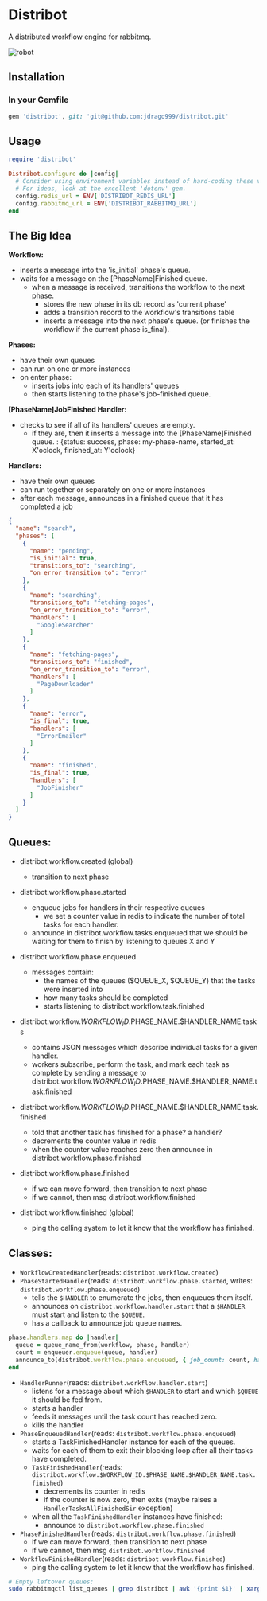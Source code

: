 
# Distribot

A distributed workflow engine for rabbitmq.

![robot](https://cdn2.iconfinder.com/data/icons/windows-8-metro-style/512/robot.png)

## Installation

### In your Gemfile

```ruby
gem 'distribot', git: 'git@github.com:jdrago999/distribot.git'
```

## Usage

```ruby
require 'distribot'

Distribot.configure do |config|
  # Consider using environment variables instead of hard-coding these values.
  # For ideas, look at the excellent 'dotenv' gem.
  config.redis_url = ENV['DISTRIBOT_REDIS_URL']
  config.rabbitmq_url = ENV['DISTRIBOT_RABBITMQ_URL']
end
```

## The Big Idea

**Workflow:**
  * inserts a message into the 'is_initial' phase's queue.
  * waits for a message on the [PhaseName]Finished queue.
    * when a message is received, transitions the workflow to the next phase.
      * stores the new phase in its db record as 'current phase'
      * adds a transition record to the workflow's transitions table
      * inserts a message into the next phase's queue. (or finishes the workflow if the current phase is_final).

**Phases:**
  * have their own queues
  * can run on one or more instances
  * on enter phase:
    * inserts jobs into each of its handlers' queues
    * then starts listening to the phase's job-finished queue.

**[PhaseName]JobFinished Handler:**
  * checks to see if all of its handlers' queues are empty.
    * if they are, then it inserts a message into the [PhaseName]Finished queue.
      : {status: success, phase: my-phase-name, started_at: X'oclock, finished_at: Y'oclock}

**Handlers:**
  * have their own queues
  * can run together or separately on one or more instances
  * after each message, announces in a finished queue that it has completed a job

```json
{
  "name": "search",
  "phases": [
    {
      "name": "pending",
      "is_initial": true,
      "transitions_to": "searching",
      "on_error_transition_to": "error"
    },
    {
      "name": "searching",
      "transitions_to": "fetching-pages",
      "on_error_transition_to": "error",
      "handlers": [
        "GoogleSearcher"
      ]
    },
    {
      "name": "fetching-pages",
      "transitions_to": "finished",
      "on_error_transition_to": "error",
      "handlers": [
        "PageDownloader"
      ]
    },
    {
      "name": "error",
      "is_final": true,
      "handlers": [
        "ErrorEmailer"
      ]
    },
    {
      "name": "finished",
      "is_final": true,
      "handlers": [
        "JobFinisher"
      ]
    }
  ]
}
```


## Queues:

  * distribot.workflow.created (global)
    * transition to next phase

  * distribot.workflow.phase.started
    * enqueue jobs for handlers in their respective queues
      * we set a counter value in redis to indicate the number of total tasks for each handler.
    * announce in distribot.workflow.tasks.enqueued that we should be waiting for them to finish by listening to queues X and Y

  * distribot.workflow.phase.enqueued
    * messages contain:
      * the names of the queues ($QUEUE_X, $QUEUE_Y) that the tasks were inserted into
      * how many tasks should be completed
      * starts listening to distribot.workflow.task.finished

  * distribot.workflow.$WORKFLOW_ID.$PHASE_NAME.$HANDLER_NAME.tasks
    * contains JSON messages which describe individual tasks for a given handler.
    * workers subscribe, perform the task, and mark each task as complete by sending a message to distribot.workflow.$WORKFLOW_ID.$PHASE_NAME.$HANDLER_NAME.task.finished

  * distribot.workflow.$WORKFLOW_ID.$PHASE_NAME.$HANDLER_NAME.task.finished
    * told that another task has finished for a phase? a handler?
    * decrements the counter value in redis
    * when the counter value reaches zero then announce in distribot.workflow.phase.finished

  * distribot.workflow.phase.finished
    * if we can move forward, then transition to next phase
    * if we cannot, then msg distribot.workflow.finished

  * distribot.workflow.finished (global)
    * ping the calling system to let it know that the workflow has finished.


## Classes:

  * `WorkflowCreatedHandler`(reads: `distribot.workflow.created`)
  * `PhaseStartedHandler`(reads: `distribot.workflow.phase.started`, writes: `distribot.workflow.phase.enqueued`)
    * tells the `$HANDLER` to enumerate the jobs, then enqueues them itself.
    * announces on `distribot.workflow.handler.start` that a `$HANDLER` must start and listen to the `$QUEUE`.
    * has a callback to announce job queue names.
```ruby
phase.handlers.map do |handler|
  queue = queue_name_from(workflow, phase, handler)
  count = enqueuer.enqueue(queue, handler)
  announce_to(distribot.workflow.phase.enqueued, { job_count: count, handler: handler, queue: queue }.to_json)
end
```
  * `HandlerRunner`(reads: `distribot.workflow.handler.start`)
    * listens for a message about which `$HANDLER` to start and which `$QUEUE` it should be fed from.
    * starts a handler
    * feeds it messages until the task count has reached zero.
    * kills the handler
  * `PhaseEnqueuedHandler`(reads: `distribot.workflow.phase.enqueued`)
    * starts a TaskFinishedHandler instance for each of the queues.
    * waits for each of them to exit their blocking loop after all their tasks have completed.
    * `TaskFinishedHandler`(reads: `distribot.workflow.$WORKFLOW_ID.$PHASE_NAME.$HANDLER_NAME.task.finished`)
      * decrements its counter in redis
      * if the counter is now zero, then exits (maybe raises a `HandlerTasksAllFinishedSir` exception)
    * when all the `TaskFinishedHandler` instances have finished:
      * announce to `distribot.workflow.phase.finished`
  * `PhaseFinishedHandler`(reads: `distribot.workflow.phase.finished`)
    * if we can move forward, then transition to next phase
    * if we cannot, then msg `distribot.workflow.finished`
  * `WorkflowFinishedHandler`(reads: `distribot.workflow.finished`)
    * ping the calling system to let it know that the workflow has finished.




```bash
# Empty leftover queues:
sudo rabbitmqctl list_queues | grep distribot | awk '{print $1}' | xargs -I qn rabbitmqadmin delete queue name=qn
```



